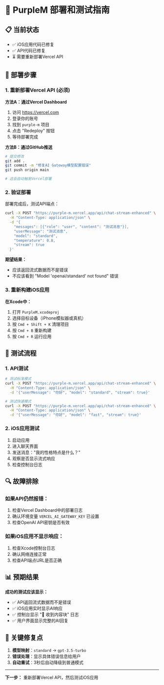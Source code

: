 # 🚀 PurpleM 部署和测试指南

## 📋 当前状态
- ✅ iOS应用代码已修复
- ✅ API代码已修复
- ⏳ 需要重新部署Vercel API

## 🔧 部署步骤

### 1. 重新部署Vercel API (必须)

**方法A：通过Vercel Dashboard**
1. 访问 https://vercel.com
2. 登录你的账号
3. 找到 `purple-m` 项目
4. 点击 "Redeploy" 按钮
5. 等待部署完成

**方法B：通过GitHub推送**
```bash
# 提交修改
git add .
git commit -m "修复AI Gateway模型配置错误"
git push origin main

# 这会自动触发Vercel部署
```

### 2. 验证部署
部署完成后，测试API端点：

```bash
curl -X POST "https://purple-m.vercel.app/api/chat-stream-enhanced" \
  -H "Content-Type: application/json" \
  -d '{
    "messages": [{"role": "user", "content": "测试消息"}],
    "userMessage": "测试消息",
    "model": "standard",
    "temperature": 0.8,
    "stream": true
  }'
```

**期望结果：**
- 应该返回流式数据而不是错误
- 不应该看到 "Model 'openai/standard' not found" 错误

### 3. 重新构建iOS应用

**在Xcode中：**
1. 打开 `PurpleM.xcodeproj`
2. 选择目标设备（iPhone模拟器或真机）
3. 按 `Cmd + Shift + K` 清理项目
4. 按 `Cmd + B` 重新构建
5. 按 `Cmd + R` 运行应用

## 🧪 测试流程

### 1. API测试
```bash
# 测试标准模式
curl -X POST "https://purple-m.vercel.app/api/chat-stream-enhanced" \
  -H "Content-Type: application/json" \
  -d '{"userMessage": "你好", "model": "standard", "stream": true}'

# 测试快速模式
curl -X POST "https://purple-m.vercel.app/api/chat-stream-enhanced" \
  -H "Content-Type: application/json" \
  -d '{"userMessage": "你好", "model": "fast", "stream": true}'
```

### 2. iOS应用测试
1. 启动应用
2. 进入聊天界面
3. 发送消息："我的性格特点是什么？"
4. 观察是否显示流式响应
5. 检查控制台日志

## 🔍 故障排除

### 如果API仍然报错：
1. 检查Vercel Dashboard中的部署日志
2. 确认环境变量 `VERCEL_AI_GATEWAY_KEY` 已设置
3. 检查OpenAI API密钥是否有效

### 如果iOS应用不显示响应：
1. 检查Xcode控制台日志
2. 确认网络连接正常
3. 检查API端点URL是否正确

## 📊 预期结果

**成功的测试应该显示：**
- ✅ API返回流式数据而不是错误
- ✅ iOS应用实时显示AI响应
- ✅ 控制台显示 "📝 收到内容块" 日志
- ✅ 用户界面显示完整的AI回复

## 🎯 关键修复点

1. **模型映射**：`standard` → `gpt-3.5-turbo`
2. **错误处理**：显示具体错误信息给用户
3. **自动重试**：3秒后自动降级到普通模式

---

**下一步：** 重新部署Vercel API，然后测试iOS应用
